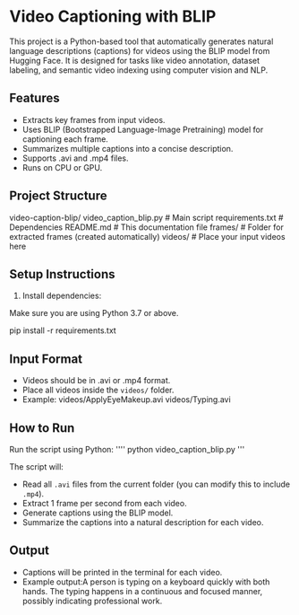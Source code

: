 # Video Captioning with BLIP

This project is a Python-based tool that automatically generates natural language descriptions (captions) for videos using the BLIP model from Hugging Face. It is designed for tasks like video annotation, dataset labeling, and semantic video indexing using computer vision and NLP.

## Features

- Extracts key frames from input videos.
- Uses BLIP (Bootstrapped Language-Image Pretraining) model for captioning each frame.
- Summarizes multiple captions into a concise description.
- Supports .avi and .mp4 files.
- Runs on CPU or GPU.

## Project Structure

video-caption-blip/
 video_caption_blip.py         # Main script
 requirements.txt              # Dependencies
 README.md                     # This documentation file
 frames/                       # Folder for extracted frames (created automatically)
 videos/                       # Place your input videos here

## Setup Instructions

1. Install dependencies:

Make sure you are using Python 3.7 or above.

pip install -r requirements.txt

## Input Format

- Videos should be in .avi or .mp4 format.
- Place all videos inside the `videos/` folder.
- Example:
  videos/ApplyEyeMakeup.avi
  videos/Typing.avi

## How to Run

Run the script using Python:
''''
python video_caption_blip.py
'''

The script will:
- Read all `.avi` files from the current folder (you can modify this to include `.mp4`).
- Extract 1 frame per second from each video.
- Generate captions using the BLIP model.
- Summarize the captions into a natural description for each video.

## Output

- Captions will be printed in the terminal for each video.
- Example output:A person is typing on a keyboard quickly with both hands. The typing happens in a continuous and focused manner, possibly indicating professional work.



